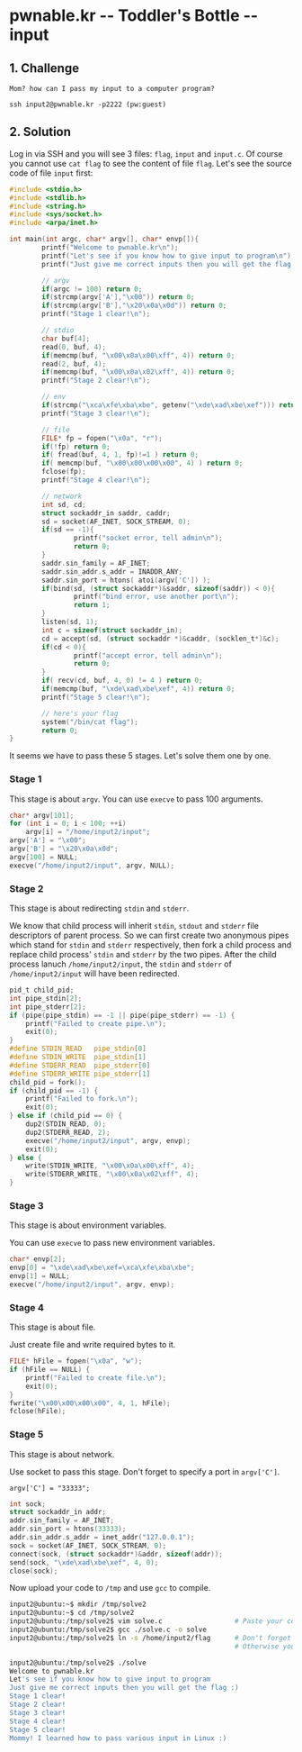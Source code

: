 # pwnable.kr -- Toddler's Bottle -- input

## 1. Challenge

```
Mom? how can I pass my input to a computer program?

ssh input2@pwnable.kr -p2222 (pw:guest)
```

## 2. Solution

Log in via SSH and you will see 3 files: `flag`, `input` and `input.c`. Of course you cannot use `cat flag` to see the content of file `flag`. Let's see the source code of file `input` first:

```c
#include <stdio.h>
#include <stdlib.h>
#include <string.h>
#include <sys/socket.h>
#include <arpa/inet.h>

int main(int argc, char* argv[], char* envp[]){
        printf("Welcome to pwnable.kr\n");
        printf("Let's see if you know how to give input to program\n");
        printf("Just give me correct inputs then you will get the flag :)\n");

        // argv
        if(argc != 100) return 0;
        if(strcmp(argv['A'],"\x00")) return 0;
        if(strcmp(argv['B'],"\x20\x0a\x0d")) return 0;
        printf("Stage 1 clear!\n");

        // stdio
        char buf[4];
        read(0, buf, 4);
        if(memcmp(buf, "\x00\x0a\x00\xff", 4)) return 0;
        read(2, buf, 4);
        if(memcmp(buf, "\x00\x0a\x02\xff", 4)) return 0;
        printf("Stage 2 clear!\n");

        // env
        if(strcmp("\xca\xfe\xba\xbe", getenv("\xde\xad\xbe\xef"))) return 0;
        printf("Stage 3 clear!\n");

        // file
        FILE* fp = fopen("\x0a", "r");
        if(!fp) return 0;
        if( fread(buf, 4, 1, fp)!=1 ) return 0;
        if( memcmp(buf, "\x00\x00\x00\x00", 4) ) return 0;
        fclose(fp);
        printf("Stage 4 clear!\n");

        // network
        int sd, cd;
        struct sockaddr_in saddr, caddr;
        sd = socket(AF_INET, SOCK_STREAM, 0);
        if(sd == -1){
                printf("socket error, tell admin\n");
                return 0;
        }
        saddr.sin_family = AF_INET;
        saddr.sin_addr.s_addr = INADDR_ANY;
        saddr.sin_port = htons( atoi(argv['C']) );
        if(bind(sd, (struct sockaddr*)&saddr, sizeof(saddr)) < 0){
                printf("bind error, use another port\n");
                return 1;
        }
        listen(sd, 1);
        int c = sizeof(struct sockaddr_in);
        cd = accept(sd, (struct sockaddr *)&caddr, (socklen_t*)&c);
        if(cd < 0){
                printf("accept error, tell admin\n");
                return 0;
        }
        if( recv(cd, buf, 4, 0) != 4 ) return 0;
        if(memcmp(buf, "\xde\xad\xbe\xef", 4)) return 0;
        printf("Stage 5 clear!\n");

        // here's your flag
        system("/bin/cat flag");
        return 0;
}
```

It seems we have to pass these 5 stages. Let's solve them one by one.

### Stage 1

This stage is about `argv`. You can use `execve` to pass 100 arguments. 

```c
char* argv[101];
for (int i = 0; i < 100; ++i)
    argv[i] = "/home/input2/input";
argv['A'] = "\x00";
argv['B'] = "\x20\x0a\x0d";
argv[100] = NULL;
execve("/home/input2/input", argv, NULL);
```

### Stage 2

This stage is about redirecting `stdin` and `stderr`. 

We know that child process will inherit `stdin`, `stdout` and `stderr` file descriptors of parent process. So we can first create two anonymous pipes which stand for `stdin` and `stderr` respectively, then fork a child process and replace child process' `stdin` and `stderr` by the two pipes. After the child process lanuch `/home/input2/input`, the `stdin` and `stderr` of `/home/input2/input` will have been redirected.

```c
pid_t child_pid;
int pipe_stdin[2];
int pipe_stderr[2];
if (pipe(pipe_stdin) == -1 || pipe(pipe_stderr) == -1) {
    printf("Failed to create pipe.\n");
    exit(0);
}
#define STDIN_READ   pipe_stdin[0]
#define STDIN_WRITE  pipe_stdin[1]
#define STDERR_READ  pipe_stderr[0]
#define STDERR_WRITE pipe_stderr[1]
child_pid = fork();
if (child_pid == -1) {
    printf("Failed to fork.\n");
    exit(0);
} else if (child_pid == 0) {
    dup2(STDIN_READ, 0);
    dup2(STDERR_READ, 2);
    execve("/home/input2/input", argv, envp);
    exit(0);
} else {
    write(STDIN_WRITE, "\x00\x0a\x00\xff", 4);
    write(STDERR_WRITE, "\x00\x0a\x02\xff", 4);
}
```

### Stage 3

This stage is about environment variables.

You can use `execve` to pass new environment variables.

```c
char* envp[2];
envp[0] = "\xde\xad\xbe\xef=\xca\xfe\xba\xbe";
envp[1] = NULL;
execve("/home/input2/input", argv, envp);
```

### Stage 4

This stage is about file.

Just create file and write required bytes to it.

```c
FILE* hFile = fopen("\x0a", "w");
if (hFile == NULL) {
    printf("Failed to create file.\n");
    exit(0);
}
fwrite("\x00\x00\x00\x00", 4, 1, hFile);
fclose(hFile);
```

### Stage 5

This stage is about network.

Use socket to pass this stage. Don't forget to specify a port in `argv['C']`.

```
argv['C'] = "33333";
```

```c
int sock;
struct sockaddr_in addr;
addr.sin_family = AF_INET;
addr.sin_port = htons(33333);
addr.sin_addr.s_addr = inet_addr("127.0.0.1");
sock = socket(AF_INET, SOCK_STREAM, 0);
connect(sock, (struct sockaddr*)&addr, sizeof(addr));
send(sock, "\xde\xad\xbe\xef", 4, 0);
close(sock);
```

Now upload your code to `/tmp` and use `gcc` to compile.

```bash
input2@ubuntu:~$ mkdir /tmp/solve2
input2@ubuntu:~$ cd /tmp/solve2
input2@ubuntu:/tmp/solve2$ vim solve.c                  # Paste your code in vim
input2@ubuntu:/tmp/solve2$ gcc ./solve.c -o solve
input2@ubuntu:/tmp/solve2$ ln -s /home/input2/flag      # Don't forget to create a symbol link to /home/input2/flag.
                                                        # Otherwise you will get nothing.

input2@ubuntu:/tmp/solve2$ ./solve
Welcome to pwnable.kr
Let's see if you know how to give input to program
Just give me correct inputs then you will get the flag :)
Stage 1 clear!
Stage 2 clear!
Stage 3 clear!
Stage 4 clear!
Stage 5 clear!
Mommy! I learned how to pass various input in Linux :)
```
